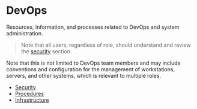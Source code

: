 # DevOps

Resources, information, and processes related to DevOps and system administration.

> Note that all users, regardless of role, should understand and review the [security](./security/index.md) section.

Note that this is not limited to DevOps team members and may include conventions and configuration for the management of workstations, servers, and other systems, which is relevant to multiple roles.

- [Security](./security/index.md)
- [Procedures](./procedures/index.md)
- [Infrastructure](./infrastructure/index.md)

